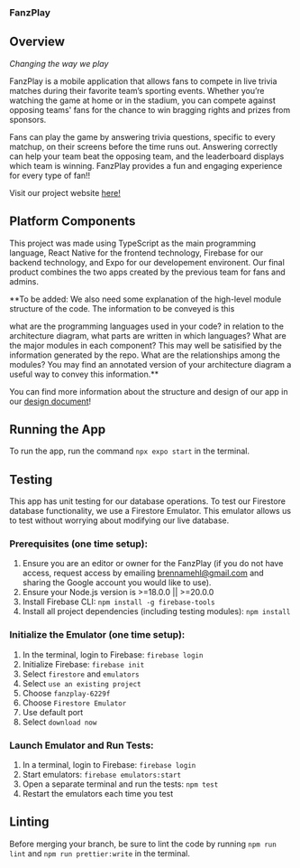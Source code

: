 ### FanzPlay

## Overview
*Changing the way we play*

FanzPlay is a mobile application that allows fans to compete in live trivia matches during their favorite team’s sporting events. Whether you’re watching the game at home or in the stadium, you can compete against opposing teams' fans for the chance to win bragging rights and prizes from sponsors.

Fans can play the game by answering trivia questions, specific to every matchup, on their screens before the time runs out. Answering correctly can help your team beat the opposing team, and the leaderboard displays which team is winning. FanzPlay provides a fun and engaging experience for every type of fan!! 

Visit our project website [here!](https://tarheels.live/comp523teami/)

## Platform Components
This project was made using TypeScript as the main programming language, React Native for the frontend technology, Firebase for our backend technology, and Expo for our developement environent. Our final product combines the two apps created by the previous team for fans and admins. 

**To be added: We also need some explanation of the high-level module structure of the code. The information to be conveyed is this

what are the programming languages used in your code?
in relation to the architecture diagram, what parts are written in which languages?
What are the major modules in each component? This may well be satisified by the information generated by the repo. What are the relationships among the modules? You may find an annotated version of your architecture diagram a useful way to convey this information.**

You can find more information about the structure and design of our app in our [design document]()!

## Running the App
To run the app, run the command `npx expo start` in the terminal. 

## Testing
This app has unit testing for our database operations. To test our Firestore database functionality, we use a Firestore Emulator. This emulator allows us to test without worrying about modifying our live database. 
### Prerequisites (one time setup): 
1. Ensure you are an editor or owner for the FanzPlay (if you do not have access, request access by emailing brennamehl@gmail.com and sharing the Google account you would like to use).
2. Ensure your Node.js version is >=18.0.0 || >=20.0.0
3. Install Firebase CLI: `npm install -g firebase-tools`
4. Install all project dependencies (including testing modules): `npm install`
### Initialize the Emulator (one time setup):
1. In the terminal, login to Firebase: `firebase login`
2. Initialize Firebase: `firebase init`
3. Select  `firestore` and `emulators`
4. Select `use an existing project`
5. Choose `fanzplay-6229f`
6. Choose `Firestore Emulator`
7. Use default port
8. Select `download now`
### Launch Emulator and Run Tests:
1. In a terminal, login to Firebase: 
```firebase login```
2. Start emulators:
```firebase emulators:start``` 
3. Open a separate terminal and run the tests: 
```npm test```
4. Restart the emulators each time you test

## Linting
Before merging your branch, be sure to lint the code by running 
`npm run lint` and `npm run prettier:write` in the terminal. 




